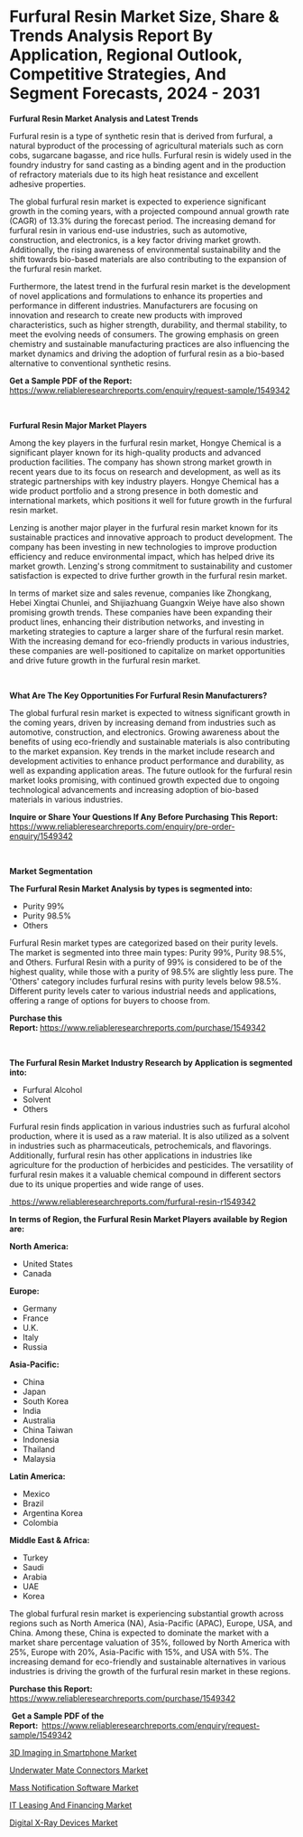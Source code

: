 <p><h1>Furfural Resin Market Size, Share & Trends Analysis Report By Application, Regional Outlook, Competitive Strategies, And Segment Forecasts, 2024 - 2031</h1></p><p><strong>Furfural Resin Market Analysis and Latest Trends</strong></p>
<p><p>Furfural resin is a type of synthetic resin that is derived from furfural, a natural byproduct of the processing of agricultural materials such as corn cobs, sugarcane bagasse, and rice hulls. Furfural resin is widely used in the foundry industry for sand casting as a binding agent and in the production of refractory materials due to its high heat resistance and excellent adhesive properties.</p><p>The global furfural resin market is expected to experience significant growth in the coming years, with a projected compound annual growth rate (CAGR) of 13.3% during the forecast period. The increasing demand for furfural resin in various end-use industries, such as automotive, construction, and electronics, is a key factor driving market growth. Additionally, the rising awareness of environmental sustainability and the shift towards bio-based materials are also contributing to the expansion of the furfural resin market.</p><p>Furthermore, the latest trend in the furfural resin market is the development of novel applications and formulations to enhance its properties and performance in different industries. Manufacturers are focusing on innovation and research to create new products with improved characteristics, such as higher strength, durability, and thermal stability, to meet the evolving needs of consumers. The growing emphasis on green chemistry and sustainable manufacturing practices are also influencing the market dynamics and driving the adoption of furfural resin as a bio-based alternative to conventional synthetic resins.</p></p>
<p><strong>Get a Sample PDF of the Report:&nbsp;</strong> <a href="https://www.reliableresearchreports.com/enquiry/request-sample/1549342">https://www.reliableresearchreports.com/enquiry/request-sample/1549342</a></p>
<p>&nbsp;</p>
<p><strong>Furfural Resin Major Market Players</strong></p>
<p><p>Among the key players in the furfural resin market, Hongye Chemical is a significant player known for its high-quality products and advanced production facilities. The company has shown strong market growth in recent years due to its focus on research and development, as well as its strategic partnerships with key industry players. Hongye Chemical has a wide product portfolio and a strong presence in both domestic and international markets, which positions it well for future growth in the furfural resin market.</p><p>Lenzing is another major player in the furfural resin market known for its sustainable practices and innovative approach to product development. The company has been investing in new technologies to improve production efficiency and reduce environmental impact, which has helped drive its market growth. Lenzing's strong commitment to sustainability and customer satisfaction is expected to drive further growth in the furfural resin market.</p><p>In terms of market size and sales revenue, companies like Zhongkang, Hebei Xingtai Chunlei, and Shijiazhuang Guangxin Weiye have also shown promising growth trends. These companies have been expanding their product lines, enhancing their distribution networks, and investing in marketing strategies to capture a larger share of the furfural resin market. With the increasing demand for eco-friendly products in various industries, these companies are well-positioned to capitalize on market opportunities and drive future growth in the furfural resin market.</p></p>
<p>&nbsp;</p>
<p><strong>What Are The Key Opportunities For Furfural Resin Manufacturers?</strong></p>
<p><p>The global furfural resin market is expected to witness significant growth in the coming years, driven by increasing demand from industries such as automotive, construction, and electronics. Growing awareness about the benefits of using eco-friendly and sustainable materials is also contributing to the market expansion. Key trends in the market include research and development activities to enhance product performance and durability, as well as expanding application areas. The future outlook for the furfural resin market looks promising, with continued growth expected due to ongoing technological advancements and increasing adoption of bio-based materials in various industries.</p></p>
<p><strong>Inquire or Share Your Questions If Any Before Purchasing This Report:</strong> <a href="https://www.reliableresearchreports.com/enquiry/pre-order-enquiry/1549342">https://www.reliableresearchreports.com/enquiry/pre-order-enquiry/1549342</a></p>
<p>&nbsp;</p>
<p><strong>Market Segmentation</strong></p>
<p><strong>The Furfural Resin Market Analysis by types is segmented into:</strong></p>
<p><ul><li>Purity 99%</li><li>Purity 98.5%</li><li>Others</li></ul></p>
<p><p>Furfural Resin market types are categorized based on their purity levels. The market is segmented into three main types: Purity 99%, Purity 98.5%, and Others. Furfural Resin with a purity of 99% is considered to be of the highest quality, while those with a purity of 98.5% are slightly less pure. The 'Others' category includes furfural resins with purity levels below 98.5%. Different purity levels cater to various industrial needs and applications, offering a range of options for buyers to choose from.</p></p>
<p><strong>Purchase this Report:&nbsp;</strong><a href="https://www.reliableresearchreports.com/purchase/1549342">https://www.reliableresearchreports.com/purchase/1549342</a></p>
<p>&nbsp;</p>
<p><strong>The Furfural Resin Market Industry Research by Application is segmented into:</strong></p>
<p><ul><li>Furfural Alcohol</li><li>Solvent</li><li>Others</li></ul></p>
<p><p>Furfural resin finds application in various industries such as furfural alcohol production, where it is used as a raw material. It is also utilized as a solvent in industries such as pharmaceuticals, petrochemicals, and flavorings. Additionally, furfural resin has other applications in industries like agriculture for the production of herbicides and pesticides. The versatility of furfural resin makes it a valuable chemical compound in different sectors due to its unique properties and wide range of uses.</p></p>
<p><a href="https://www.reliableresearchreports.com/furfural-resin-r1549342">&nbsp;https://www.reliableresearchreports.com/furfural-resin-r1549342</a></p>
<p><strong>In terms of Region, the Furfural Resin Market Players available by Region are:</strong></p>
<p>
    <p> <strong> North America: </strong>
        <ul>
            <li>United States</li>
            <li>Canada</li>
        </ul>
        </p> 
    <p> <strong> Europe: </strong>
        <ul>
            <li>Germany</li>
            <li>France</li>
            <li>U.K.</li>
            <li>Italy</li>
            <li>Russia</li>
        </ul>
        </p> 
    <p> <strong> Asia-Pacific: </strong>
        <ul>
            <li>China</li>
            <li>Japan</li>
            <li>South Korea</li>
            <li>India</li>
            <li>Australia</li>
            <li>China Taiwan</li>
            <li>Indonesia</li>
            <li>Thailand</li>
            <li>Malaysia</li>
        </ul>
        </p> 
    <p> <strong> Latin America: </strong>
        <ul>
            <li>Mexico</li>
            <li>Brazil</li>
            <li>Argentina Korea</li>
            <li>Colombia</li>
        </ul>
        </p> 
    <p> <strong> Middle East & Africa: </strong>
        <ul>
            <li>Turkey</li>
            <li>Saudi</li>
            <li>Arabia</li>
            <li>UAE</li>
            <li>Korea</li>
        </ul>
    </p>
    </p>
<p><p>The global furfural resin market is experiencing substantial growth across regions such as North America (NA), Asia-Pacific (APAC), Europe, USA, and China. Among these, China is expected to dominate the market with a market share percentage valuation of 35%, followed by North America with 25%, Europe with 20%, Asia-Pacific with 15%, and USA with 5%. The increasing demand for eco-friendly and sustainable alternatives in various industries is driving the growth of the furfural resin market in these regions.</p></p>
<p><strong>Purchase this Report: </strong><a href="https://www.reliableresearchreports.com/purchase/1549342">https://www.reliableresearchreports.com/purchase/1549342</a></p>
<p>&nbsp;<strong>Get a Sample PDF of the Report:&nbsp;&nbsp;</strong><a href="https://www.reliableresearchreports.com/enquiry/request-sample/1549342">https://www.reliableresearchreports.com/enquiry/request-sample/1549342</a></p>
<p><strong></strong></p>
<p><p><a href="https://github.com/AnnChovey2023/Market-Research-Report-List-1/blob/main/3d-imaging-in-smartphone-market.md">3D Imaging in Smartphone Market</a></p><p><a href="https://issuu.com/reportprime-2/docs/underwater-mate-connectors-market-size-2030.pptx">Underwater Mate Connectors Market</a></p><p><a href="https://www.linkedin.com/pulse/deep-dive-mass-notification-software-market-itstrends-segmentation-xl1oc">Mass Notification Software Market</a></p><p><a href="https://github.com/ZackaryHalvorson2023/Market-Research-Report-List-1/blob/main/it-leasing-and-financing-market.md">IT Leasing And Financing Market</a></p><p><a href="https://www.linkedin.com/pulse/digital-x-ray-devices-market-trends-detailed-study-its-segmentation-diclc">Digital X-Ray Devices Market</a></p></p>